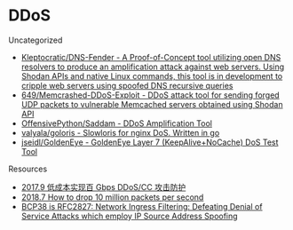 # DDoS

Uncategorized

* [Kleptocratic/DNS-Fender - A Proof-of-Concept tool utilizing open DNS resolvers to produce an amplification attack against web servers. Using Shodan APIs and native Linux commands, this tool is in development to cripple web servers using spoofed DNS recursive queries](https://github.com/Kleptocratic/DNS-Fender)
* [649/Memcrashed-DDoS-Exploit - DDoS attack tool for sending forged UDP packets to vulnerable Memcached servers obtained using Shodan API](https://github.com/649/Memcrashed-DDoS-Exploit/)
* [OffensivePython/Saddam - DDoS Amplification Tool](https://github.com/OffensivePython/Saddam)
* [valyala/goloris - Slowloris for nginx DoS. Written in go](https://github.com/valyala/goloris)
* [jseidl/GoldenEye - GoldenEye Layer 7 (KeepAlive+NoCache) DoS Test Tool](https://github.com/jseidl/GoldenEye)

Resources

* [2017.9 低成本实现百 Gbps DDoS/CC 攻击防护](https://mp.weixin.qq.com/s/RgyPq9BA3XHJ8cW1CQD71Q)
* [2018.7 How to drop 10 million packets per second](https://blog.cloudflare.com/how-to-drop-10-million-packets/)
* [BCP38 is RFC2827: Network Ingress Filtering: Defeating Denial of Service Attacks which employ IP Source Address Spoofing](http://www.bcp38.info/index.php/Main_Page)
